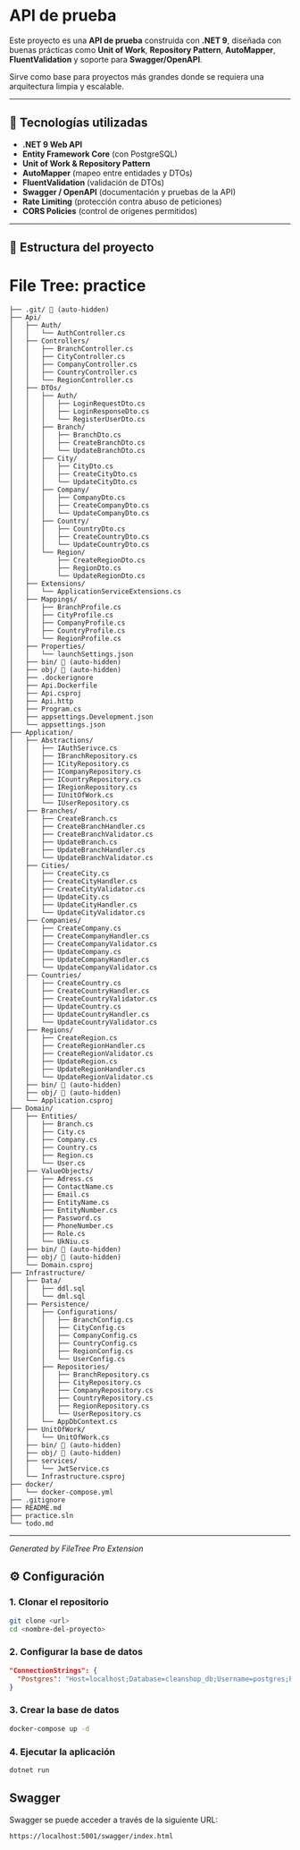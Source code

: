 # API de prueba

Este proyecto es una **API de prueba** construida con **.NET 9**, diseñada con buenas prácticas como **Unit of Work**, **Repository Pattern**, **AutoMapper**, **FluentValidation** y soporte para **Swagger/OpenAPI**.

Sirve como base para proyectos más grandes donde se requiera una arquitectura limpia y escalable.

---

## 🚀 Tecnologías utilizadas

- **.NET 9 Web API**
- **Entity Framework Core** (con PostgreSQL)
- **Unit of Work & Repository Pattern**
- **AutoMapper** (mapeo entre entidades y DTOs)
- **FluentValidation** (validación de DTOs)
- **Swagger / OpenAPI** (documentación y pruebas de la API)
- **Rate Limiting** (protección contra abuso de peticiones)
- **CORS Policies** (control de orígenes permitidos)

---

## 📂 Estructura del proyecto

# File Tree: practice

```
├── .git/ 🚫 (auto-hidden)
├── Api/
│   ├── Auth/
│   │   └── AuthController.cs
│   ├── Controllers/
│   │   ├── BranchController.cs
│   │   ├── CityController.cs
│   │   ├── CompanyController.cs
│   │   ├── CountryController.cs
│   │   └── RegionController.cs
│   ├── DTOs/
│   │   ├── Auth/
│   │   │   ├── LoginRequestDto.cs
│   │   │   ├── LoginResponseDto.cs
│   │   │   └── RegisterUserDto.cs
│   │   ├── Branch/
│   │   │   ├── BranchDto.cs
│   │   │   ├── CreateBranchDto.cs
│   │   │   └── UpdateBranchDto.cs
│   │   ├── City/
│   │   │   ├── CityDto.cs
│   │   │   ├── CreateCityDto.cs
│   │   │   └── UpdateCityDto.cs
│   │   ├── Company/
│   │   │   ├── CompanyDto.cs
│   │   │   ├── CreateCompanyDto.cs
│   │   │   └── UpdateCompanyDto.cs
│   │   ├── Country/
│   │   │   ├── CountryDto.cs
│   │   │   ├── CreateCountryDto.cs
│   │   │   └── UpdateCountryDto.cs
│   │   └── Region/
│   │       ├── CreateRegionDto.cs
│   │       ├── RegionDto.cs
│   │       └── UpdateRegionDto.cs
│   ├── Extensions/
│   │   └── ApplicationServiceExtensions.cs
│   ├── Mappings/
│   │   ├── BranchProfile.cs
│   │   ├── CityProfile.cs
│   │   ├── CompanyProfile.cs
│   │   ├── CountryProfile.cs
│   │   └── RegionProfile.cs
│   ├── Properties/
│   │   └── launchSettings.json
│   ├── bin/ 🚫 (auto-hidden)
│   ├── obj/ 🚫 (auto-hidden)
│   ├── .dockerignore
│   ├── Api.Dockerfile
│   ├── Api.csproj
│   ├── Api.http
│   ├── Program.cs
│   ├── appsettings.Development.json
│   └── appsettings.json
├── Application/
│   ├── Abstractions/
│   │   ├── IAuthSerivce.cs
│   │   ├── IBranchRepository.cs
│   │   ├── ICityRepository.cs
│   │   ├── ICompanyRepository.cs
│   │   ├── ICountryRepository.cs
│   │   ├── IRegionRepository.cs
│   │   ├── IUnitOfWork.cs
│   │   └── IUserRepository.cs
│   ├── Branches/
│   │   ├── CreateBranch.cs
│   │   ├── CreateBranchHandler.cs
│   │   ├── CreateBranchValidator.cs
│   │   ├── UpdateBranch.cs
│   │   ├── UpdateBranchHandler.cs
│   │   └── UpdateBranchValidator.cs
│   ├── Cities/
│   │   ├── CreateCity.cs
│   │   ├── CreateCityHandler.cs
│   │   ├── CreateCityValidator.cs
│   │   ├── UpdateCity.cs
│   │   ├── UpdateCityHandler.cs
│   │   └── UpdateCityValidator.cs
│   ├── Companies/
│   │   ├── CreateCompany.cs
│   │   ├── CreateCompanyHandler.cs
│   │   ├── CreateCompanyValidator.cs
│   │   ├── UpdateCompany.cs
│   │   ├── UpdateCompanyHandler.cs
│   │   └── UpdateCompanyValidator.cs
│   ├── Countries/
│   │   ├── CreateCountry.cs
│   │   ├── CreateCountryHandler.cs
│   │   ├── CreateCountryValidator.cs
│   │   ├── UpdateCountry.cs
│   │   ├── UpdateCountryHandler.cs
│   │   └── UpdateCountryValidator.cs
│   ├── Regions/
│   │   ├── CreateRegion.cs
│   │   ├── CreateRegionHandler.cs
│   │   ├── CreateRegionValidator.cs
│   │   ├── UpdateRegion.cs
│   │   ├── UpdateRegionHandler.cs
│   │   └── UpdateRegionValidator.cs
│   ├── bin/ 🚫 (auto-hidden)
│   ├── obj/ 🚫 (auto-hidden)
│   └── Application.csproj
├── Domain/
│   ├── Entities/
│   │   ├── Branch.cs
│   │   ├── City.cs
│   │   ├── Company.cs
│   │   ├── Country.cs
│   │   ├── Region.cs
│   │   └── User.cs
│   ├── ValueObjects/
│   │   ├── Adress.cs
│   │   ├── ContactName.cs
│   │   ├── Email.cs
│   │   ├── EntityName.cs
│   │   ├── EntityNumber.cs
│   │   ├── Password.cs
│   │   ├── PhoneNumber.cs
│   │   ├── Role.cs
│   │   └── UkNiu.cs
│   ├── bin/ 🚫 (auto-hidden)
│   ├── obj/ 🚫 (auto-hidden)
│   └── Domain.csproj
├── Infrastructure/
│   ├── Data/
│   │   ├── ddl.sql
│   │   └── dml.sql
│   ├── Persistence/
│   │   ├── Configurations/
│   │   │   ├── BranchConfig.cs
│   │   │   ├── CityConfig.cs
│   │   │   ├── CompanyConfig.cs
│   │   │   ├── CountryConfig.cs
│   │   │   ├── RegionConfig.cs
│   │   │   └── UserConfig.cs
│   │   ├── Repositories/
│   │   │   ├── BranchRepository.cs
│   │   │   ├── CityRepository.cs
│   │   │   ├── CompanyRepository.cs
│   │   │   ├── CountryRepository.cs
│   │   │   ├── RegionRepository.cs
│   │   │   └── UserRepository.cs
│   │   └── AppDbContext.cs
│   ├── UnitOfWork/
│   │   └── UnitOfWork.cs
│   ├── bin/ 🚫 (auto-hidden)
│   ├── obj/ 🚫 (auto-hidden)
│   ├── services/
│   │   └── JwtService.cs
│   └── Infrastructure.csproj
├── docker/
│   └── docker-compose.yml
├── .gitignore
├── README.md
├── practice.sln
└── todo.md
```

---
*Generated by FileTree Pro Extension*


## ⚙️ Configuración

### 1. Clonar el repositorio
```bash
git clone <url>
cd <nombre-del-proyecto>
```

### 2. Configurar la base de datos
```json
"ConnectionStrings": {
  "Postgres": "Host=localhost;Database=cleanshop_db;Username=postgres;Password=tu_password"
}
```

### 3. Crear la base de datos
```bash
docker-compose up -d
```

### 4. Ejecutar la aplicación
```bash
dotnet run
```

## Swagger
Swagger se puede acceder a través de la siguiente URL:

`https://localhost:5001/swagger/index.html`